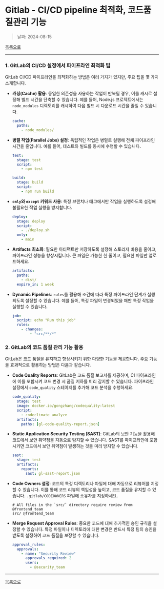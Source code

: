 # Gitlab - CI/CD pipeline 최적화, 코드품질관리 기능

> 날짜: 2024-08-15

[목록으로](https://shiwoo-park.github.io/blog)

---

### 1. **GitLab의 CI/CD 설정에서 파이프라인 최적화 팁**

GitLab CI/CD 파이프라인을 최적화하는 방법은 여러 가지가 있지만, 주요 팁을 몇 가지 소개합니다.

- **캐싱(Cache) 활용**: 동일한 의존성을 사용하는 작업이 반복될 경우, 이를 캐시로 설정해 빌드 시간을 단축할 수 있습니다. 예를 들어, Node.js 프로젝트에서는 `node_modules` 디렉토리를 캐시하여 다음 빌드 시 다운로드 시간을 줄일 수 있습니다.

  ```yaml
  cache:
    paths:
      - node_modules/
  ```

- **병렬 작업(Parallel Jobs) 설정**: 독립적인 작업은 병렬로 실행해 전체 파이프라인 시간을 줄입니다. 예를 들어, 테스트와 빌드를 동시에 수행할 수 있습니다.

  ```yaml
  test:
    stage: test
    script:
      - npm test

  build:
    stage: build
    script:
      - npm run build
  ```

- **`only`와 `except` 키워드 사용**: 특정 브랜치나 태그에서만 작업을 실행하도록 설정해 불필요한 작업 실행을 방지합니다.

  ```yaml
  deploy:
    stage: deploy
    script:
      - ./deploy.sh
    only:
      - main
  ```

- **Artifacts 최소화**: 필요한 아티팩트만 저장하도록 설정해 스토리지 비용을 줄이고, 파이프라인 성능을 향상시킵니다. 큰 파일은 가능한 한 줄이고, 필요한 파일만 업로드하세요.

  ```yaml
  artifacts:
    paths:
      - dist/
    expire_in: 1 week
  ```

- **Dynamic Pipelines**: `rules`를 활용해 조건에 따라 특정 파이프라인 단계가 실행되도록 설정할 수 있습니다. 예를 들어, 특정 파일이 변경되었을 때만 특정 작업을 실행할 수 있습니다.

  ```yaml
  job:
    script: echo "Run this job"
    rules:
      - changes:
          - "src/**/*"
  ```

### 2. **GitLab의 코드 품질 관리 기능 활용**

GitLab은 코드 품질을 유지하고 향상시키기 위한 다양한 기능을 제공합니다. 주요 기능을 효과적으로 활용하는 방법은 다음과 같습니다.

- **Code Quality Reports**: GitLab은 코드 품질 보고서를 제공하며, CI 파이프라인에 이를 포함시켜 코드 변경 시 품질 저하를 미리 감지할 수 있습니다. 파이프라인 설정에서 `code_quality` 스테이지를 추가해 코드 분석을 수행하세요.

  ```yaml
  code_quality:
    stage: test
    image: docker.io/gongzhang/codequality:latest
    script:
      - codeclimate analyze
    artifacts:
      paths: [gl-code-quality-report.json]
  ```

- **Static Application Security Testing (SAST)**: GitLab의 보안 기능을 활용해 코드에서 보안 취약점을 자동으로 탐지할 수 있습니다. SAST를 파이프라인에 포함시키면 코드에서 보안 취약점이 발생하는 것을 미리 방지할 수 있습니다.

  ```yaml
  sast:
    stage: test
    artifacts:
      reports:
        sast: gl-sast-report.json
  ```

- **Code Owners 설정**: 코드의 특정 디렉토리나 파일에 대해 자동으로 리뷰어를 지정할 수 있습니다. 이를 통해 코드 리뷰의 책임성을 높이고, 코드 품질을 유지할 수 있습니다. `.gitlab/CODEOWNERS` 파일에 소유자를 지정하세요.

  ```
  # All files in the `src/` directory require review from @frontend_team
  src/ @frontend_team
  ```

- **Merge Request Approval Rules**: 중요한 코드에 대해 추가적인 승인 규칙을 설정할 수 있습니다. 특정 파일이나 디렉토리에 대한 변경은 반드시 특정 팀의 승인을 받도록 설정하여 코드 품질을 보장할 수 있습니다.

  ```yaml
  approval_rules:
    approvals:
      - name: "Security Review"
        approvals_required: 2
        users:
          - @security_team
  ```

---

[목록으로](https://shiwoo-park.github.io/blog)
